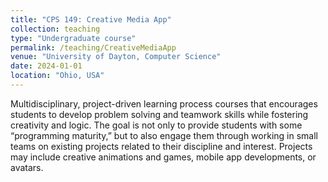 ```yaml
---
title: "CPS 149: Creative Media App"
collection: teaching
type: "Undergraduate course"
permalink: /teaching/CreativeMediaApp
venue: "University of Dayton, Computer Science"
date: 2024-01-01
location: "Ohio, USA"
---
```


Multidisciplinary, project-driven learning process courses that encourages students to develop problem solving and teamwork skills while fostering creativity and logic. The goal is not only to provide students with some “programming maturity,” but to also engage them through working in small teams on existing projects related to their discipline and interest. Projects may include creative animations and games, mobile app developments, or avatars.